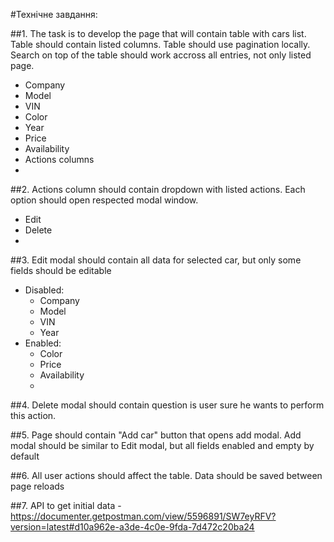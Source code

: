 #Технічне завдання:

##1. The task is to develop the page that will contain table with cars list. Table should contain listed columns. Table should use pagination locally. Search on top of the table should work accross all entries, not only listed page.
  - Company
  - Model
  - VIN
  - Color
  - Year
  - Price
  - Availability
  - Actions columns
  - 
##2. Actions column should contain dropdown with listed actions. Each option should open respected modal window.
  - Edit
  - Delete
  - 
##3. Edit modal should contain all data for selected car, but only some fields should be editable
  - Disabled:
    - Company
    - Model
    - VIN
    - Year
  - Enabled:
    - Color
    - Price
    - Availability
    - 
##4. Delete modal should contain question is user sure he wants to perform this action.

##5. Page should contain "Add car" button that opens add modal. Add modal should be similar to Edit modal, but all fields enabled and empty by default

##6. All user actions should affect the table. Data should be saved between page reloads

##7. API to get initial data - https://documenter.getpostman.com/view/5596891/SW7eyRFV?version=latest#d10a962e-a3de-4c0e-9fda-7d472c20ba24
